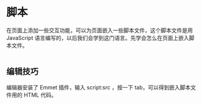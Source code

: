 # 脚本

在页面上添加一些交互功能，可以为页面嵌入一些脚本文件，这个脚本文件是用 JavaScript 语言编写的，以后我们会学到这门语言。先学会怎么在页面上嵌入脚本文件。

```

```

## 编辑技巧

编辑器安装了 Emmet 插件，输入 script:src ，按一下 tab，可以得到嵌入脚本文件用的 HTML 代码。

